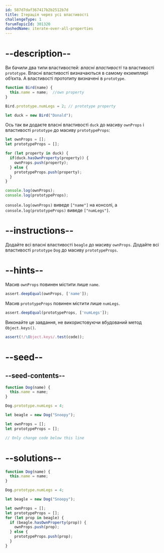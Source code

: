 ```yaml
---
id: 587d7daf367417b2b2512b7d
title: Ітерація через усі властивості
challengeType: 1
forumTopicId: 301320
dashedName: iterate-over-all-properties
---
```


# --description--

Ви бачили два типи властивостей: <dfn>власні властивості</dfn> та властивості `prototype`. Власні властивості визначаються в самому екземплярі об’єкта. А властивості прототипу визначені в `prototype`.

```js
function Bird(name) {
  this.name = name;  //own property
}

Bird.prototype.numLegs = 2; // prototype property

let duck = new Bird("Donald");
```

Ось так ви додаєте власні властивості `duck` до масиву `ownProps` і властивості `prototype` до масиву `prototypeProps`:

```js
let ownProps = [];
let prototypeProps = [];

for (let property in duck) {
  if(duck.hasOwnProperty(property)) {
    ownProps.push(property);
  } else {
    prototypeProps.push(property);
  }
}

console.log(ownProps);
console.log(prototypeProps);
```

`console.log(ownProps)` виведе `["name"]` на консолі, а `console.log(prototypeProps)` виведе `["numLegs"]`.

# --instructions--

Додайте всі власні властивості `beagle` до масиву `ownProps`. Додайте всі властивості `prototype` `Dog` до масиву `prototypeProps`.

# --hints--

Масив `ownProps` повинен містити лише `name`.

```js
assert.deepEqual(ownProps, ['name']);
```

Масив `prototypeProps` повинен містити лише `numLegs`.

```js
assert.deepEqual(prototypeProps, ['numLegs']);
```

Виконайте це завдання, не використовуючи вбудований метод `Object.keys()`.

```js
assert(!/\Object.keys/.test(code));
```

# --seed--

## --seed-contents--

```js
function Dog(name) {
  this.name = name;
}

Dog.prototype.numLegs = 4;

let beagle = new Dog("Snoopy");

let ownProps = [];
let prototypeProps = [];

// Only change code below this line
```

# --solutions--

```js
function Dog(name) {
  this.name = name;
}

Dog.prototype.numLegs = 4;

let beagle = new Dog("Snoopy");

let ownProps = [];
let prototypeProps = [];
for (let prop in beagle) {
  if (beagle.hasOwnProperty(prop)) {
    ownProps.push(prop);
  } else {
    prototypeProps.push(prop);
  }
}
```
